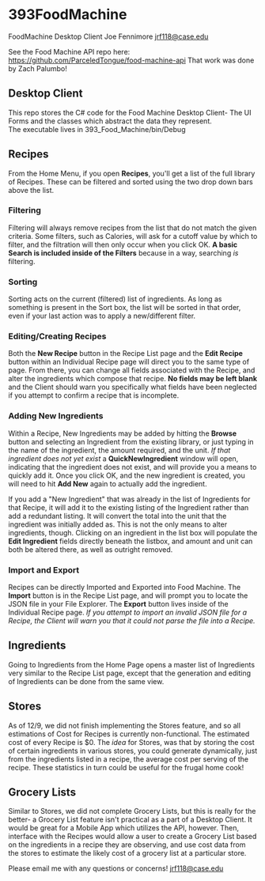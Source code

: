 # 393FoodMachine

FoodMachine Desktop Client
Joe Fennimore
jrf118@case.edu

See the Food Machine API repo here: https://github.com/ParceledTongue/food-machine-api
That work was done by Zach Palumbo!

## Desktop Client
This repo stores the C# code for the Food Machine Desktop Client- The UI Forms and the classes which abstract the data they represent.  
The executable lives in 393_Food_Machine/bin/Debug

## Recipes
From the Home Menu, if you open **Recipes**, you'll get a list of the full library of Recipes.  These can be filtered and sorted using the two drop down bars above the list.
### Filtering
Filtering will always remove recipes from the list that do not match the given criteria.  Some filters, such as Calories, will ask for a cutoff value by which to filter, and the filtration will then only occur when you click OK.  **A basic Search is included inside of the Filters** because in a way, searching *is* filtering.
### Sorting
Sorting acts on the current (filtered) list of ingredients.  As long as something is present in the Sort box, the list will be sorted in that order, even if your last action was to apply a new/different filter.
### Editing/Creating Recipes
Both the **New Recipe** button in the Recipe List page and the **Edit Recipe** button within an Individual Recipe page will direct you to the same type of page.  From there, you can change all fields associated with the Recipe, and alter the ingredients which compose that recipe.  **No fields may be left blank** and the Client should warn you specifically what fields have been neglected if you attempt to confirm a recipe that is incomplete.
### Adding New Ingredients
Within a Recipe, New Ingredients may be added by hitting the **Browse** button and selecting an Ingredient from the existing library, or just typing in the name of the ingredient, the amount required, and the unit.  *If that ingredient does not yet exist* a **QuickNewIngredient** window will open, indicating that the ingredient does not exist, and will provide you a means to quickly add it.  Once you click OK, and the new ingredient is created, you will need to hit **Add New** again to actually add the ingredient.

If you add a "New Ingredient" that was already in the list of Ingredients for that Recipe, it will add it to the existing listing of the Ingredient rather than add a redundant listing.  It will convert the total into the unit that the ingredient was initially added as.  This is not the only means to alter ingredients, though.  Clicking on an ingredient in the list box will populate the **Edit Ingredient** fields directly beneath the listbox, and amount and unit can both be altered there, as well as outright removed.

### Import and Export
Recipes can be directly Imported and Exported into Food Machine.  The **Import** button is in the Recipe List page, and will prompt you to locate the JSON file in your File Explorer.  The **Export** button lives inside of the Individual Recipe page.  *If you attempt to import an invalid JSON file for a Recipe, the Client will warn you that it could not parse the file into a Recipe.*

## Ingredients
Going to Ingredients from the Home Page opens a master list of Ingredients very similar to the Recipe List page, except that the generation and editing of Ingredients can be done from the same view.

## Stores
As of 12/9, we did not finish implementing the Stores feature, and so all estimations of Cost for Recipes is currently non-functional.  The estimated cost of every Recipe is $0. The *idea* for Stores, was that by storing the cost of certain ingredients in various stores, you could generate dynamically, just from the ingredients listed in a recipe, the average cost per serving of the recipe.  These statistics in turn could be useful for the frugal home cook!

## Grocery Lists
Similar to Stores, we did not complete Grocery Lists, but this is really for the better- a Grocery List feature isn't practical as a part of a Desktop Client.  It would be great for a Mobile App which utilizes the API, however.  Then, interface with the Recipes would allow a user to create a Grocery List based on the ingredients in a recipe they are observing, and use cost data from the stores to estimate the likely cost of a grocery list at a particular store.

Please email me with any questions or concerns!
jrf118@case.edu
